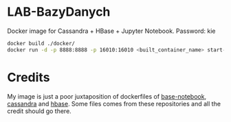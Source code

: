 # LAB-BazyDanych

Docker image for Cassandra + HBase + Jupyter Notebook. Password: kie
```bash
docker build ./docker/
docker run -d -p 8888:8888 -p 16010:16010 <built_container_name> start-notebook.sh --NotebookApp.password='sha1:d8903401e924:be8e89516459422c0fcda15e26cf02b5bd41bbce'
```
# Credits
My image is just a poor juxtaposition of dockerfiles of [base-notebook](https://github.com/jupyter/docker-stacks/blob/master/base-notebook/Dockerfile), [cassandra](https://github.com/docker-library/cassandra/blob/master/2.1/Dockerfile) and [hbase](https://github.com/birlinn/hbase2-docker/blob/master/Dockerfile).
Some files comes from these repositories and all the credit should go there.
